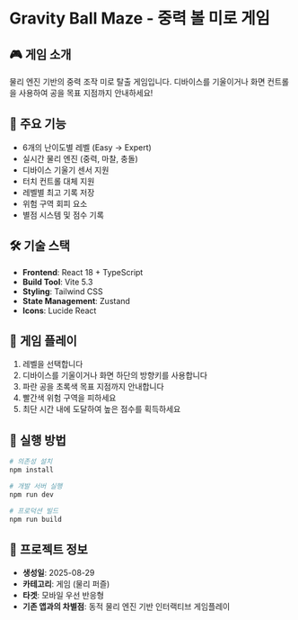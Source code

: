 # Gravity Ball Maze - 중력 볼 미로 게임

## 🎮 게임 소개
물리 엔진 기반의 중력 조작 미로 탈출 게임입니다. 디바이스를 기울이거나 화면 컨트롤을 사용하여 공을 목표 지점까지 안내하세요!

## 🎯 주요 기능
- 6개의 난이도별 레벨 (Easy → Expert)
- 실시간 물리 엔진 (중력, 마찰, 충돌)
- 디바이스 기울기 센서 지원
- 터치 컨트롤 대체 지원
- 레벨별 최고 기록 저장
- 위험 구역 회피 요소
- 별점 시스템 및 점수 기록

## 🛠️ 기술 스택
- **Frontend**: React 18 + TypeScript
- **Build Tool**: Vite 5.3
- **Styling**: Tailwind CSS
- **State Management**: Zustand
- **Icons**: Lucide React

## 📱 게임 플레이
1. 레벨을 선택합니다
2. 디바이스를 기울이거나 화면 하단의 방향키를 사용합니다
3. 파란 공을 초록색 목표 지점까지 안내합니다
4. 빨간색 위험 구역을 피하세요
5. 최단 시간 내에 도달하여 높은 점수를 획득하세요

## 🚀 실행 방법
```bash
# 의존성 설치
npm install

# 개발 서버 실행
npm run dev

# 프로덕션 빌드
npm run build
```

## 📝 프로젝트 정보
- **생성일**: 2025-08-29
- **카테고리**: 게임 (물리 퍼즐)
- **타겟**: 모바일 우선 반응형
- **기존 앱과의 차별점**: 동적 물리 엔진 기반 인터랙티브 게임플레이